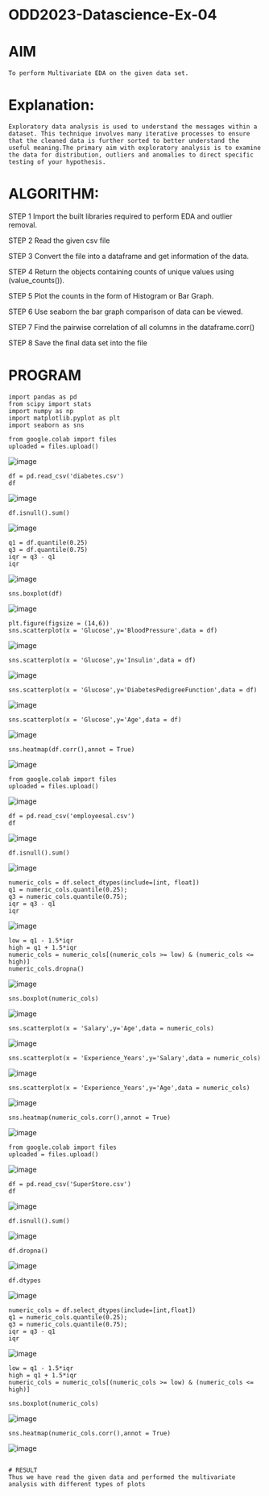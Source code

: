 # ODD2023-Datascience-Ex-04
# AIM
    To perform Multivariate EDA on the given data set.

# Explanation:
    Exploratory data analysis is used to understand the messages within a dataset. This technique involves many iterative processes to ensure that the cleaned data is further sorted to better understand the useful meaning.The primary aim with exploratory analysis is to examine the data for distribution, outliers and anomalies to direct specific testing of your hypothesis.

# ALGORITHM:
STEP 1
Import the built libraries required to perform EDA and outlier removal.

STEP 2
Read the given csv file

STEP 3
Convert the file into a dataframe and get information of the data.

STEP 4
Return the objects containing counts of unique values using (value_counts()).

STEP 5
Plot the counts in the form of Histogram or Bar Graph.

STEP 6
Use seaborn the bar graph comparison of data can be viewed.

STEP 7
Find the pairwise correlation of all columns in the dataframe.corr()

STEP 8
Save the final data set into the file

# PROGRAM
~~~
import pandas as pd
from scipy import stats
import numpy as np
import matplotlib.pyplot as plt
import seaborn as sns
~~~
~~~
from google.colab import files
uploaded = files.upload()
~~~
![image](https://github.com/Sathya-006/ODD2023-Datascience-Ex-04/assets/121661327/6c54503c-9e17-4a1b-ac1c-6a7b0067c2fb)
~~~
df = pd.read_csv('diabetes.csv')
df
~~~
![image](https://github.com/Sathya-006/ODD2023-Datascience-Ex-04/assets/121661327/ec663a32-48a9-4aa0-92a7-c6e340912087)
~~~
df.isnull().sum()
~~~
![image](https://github.com/Sathya-006/ODD2023-Datascience-Ex-04/assets/121661327/1c7951b3-8e19-4174-9f45-33667a429f15)
~~~
q1 = df.quantile(0.25)
q3 = df.quantile(0.75)
iqr = q3 - q1
iqr
~~~
![image](https://github.com/Sathya-006/ODD2023-Datascience-Ex-04/assets/121661327/2d5c1c61-4833-4d9a-a387-6e7617cf9928)
~~~
sns.boxplot(df)
~~~
![image](https://github.com/Sathya-006/ODD2023-Datascience-Ex-04/assets/121661327/47165dc0-a8ea-430a-ab98-8d16a2d9aa5f)
~~~
plt.figure(figsize = (14,6))
sns.scatterplot(x = 'Glucose',y='BloodPressure',data = df)
~~~
![image](https://github.com/Sathya-006/ODD2023-Datascience-Ex-04/assets/121661327/9ad1f5b9-8c8e-469a-aa3c-1d7ceefc5e89)
~~~
sns.scatterplot(x = 'Glucose',y='Insulin',data = df)
~~~
![image](https://github.com/Sathya-006/ODD2023-Datascience-Ex-04/assets/121661327/c65095b1-30b6-4beb-835b-9fe4c546ed22)
~~~
sns.scatterplot(x = 'Glucose',y='DiabetesPedigreeFunction',data = df)
~~~
![image](https://github.com/Sathya-006/ODD2023-Datascience-Ex-04/assets/121661327/c9944b23-a21d-4620-9d28-bb4983e01db1)
~~~
sns.scatterplot(x = 'Glucose',y='Age',data = df)
~~~
![image](https://github.com/Sathya-006/ODD2023-Datascience-Ex-04/assets/121661327/c5688ceb-20e4-4156-8163-c53427e60eda)
~~~
sns.heatmap(df.corr(),annot = True)
~~~
![image](https://github.com/Sathya-006/ODD2023-Datascience-Ex-04/assets/121661327/e7590298-1a79-4b28-a51d-8b8d590cf535)
~~~
from google.colab import files
uploaded = files.upload()
~~~
![image](https://github.com/Sathya-006/ODD2023-Datascience-Ex-04/assets/121661327/c68f5fa3-25d9-401d-a7b1-8a853254d6f4)
~~~
df = pd.read_csv('employeesal.csv')
df
~~~
![image](https://github.com/Sathya-006/ODD2023-Datascience-Ex-04/assets/121661327/b3f9b2c8-f22d-40a5-ac92-11380c8d8779)
~~~
df.isnull().sum()
~~~
![image](https://github.com/Sathya-006/ODD2023-Datascience-Ex-04/assets/121661327/1d9e3e9d-91d5-4261-a4e2-92d668692482)
~~~
numeric_cols = df.select_dtypes(include=[int, float])
q1 = numeric_cols.quantile(0.25);
q3 = numeric_cols.quantile(0.75);
iqr = q3 - q1
iqr
~~~
![image](https://github.com/Sathya-006/ODD2023-Datascience-Ex-04/assets/121661327/45b3a5b4-5cfb-452a-8c88-743b3722bc46)
~~~
low = q1 - 1.5*iqr
high = q1 + 1.5*iqr
numeric_cols = numeric_cols[(numeric_cols >= low) & (numeric_cols <= high)]
numeric_cols.dropna()
~~~
![image](https://github.com/Sathya-006/ODD2023-Datascience-Ex-04/assets/121661327/4d7462b7-c5fd-47a3-abf2-6841ad3d9f39)
~~~
sns.boxplot(numeric_cols)
~~~
![image](https://github.com/Sathya-006/ODD2023-Datascience-Ex-04/assets/121661327/29360bf9-f0fc-4a73-a8e7-accec0622fe2)
~~~
sns.scatterplot(x = 'Salary',y='Age',data = numeric_cols)
~~~
![image](https://github.com/Sathya-006/ODD2023-Datascience-Ex-04/assets/121661327/68252d20-5439-4714-b4f9-cf9ac8275452)
~~~
sns.scatterplot(x = 'Experience_Years',y='Salary',data = numeric_cols)
~~~
![image](https://github.com/Sathya-006/ODD2023-Datascience-Ex-04/assets/121661327/32e70c12-5e2b-4fa7-9ad2-4d33f96654d4)
~~~
sns.scatterplot(x = 'Experience_Years',y='Age',data = numeric_cols)
~~~
![image](https://github.com/Sathya-006/ODD2023-Datascience-Ex-04/assets/121661327/c2781fbb-e7e4-4e45-bc68-ca5e9f75993e)
~~~
sns.heatmap(numeric_cols.corr(),annot = True)
~~~
![image](https://github.com/Sathya-006/ODD2023-Datascience-Ex-04/assets/121661327/54e8b103-5db7-49a0-aeb8-07019664e15b)
~~~
from google.colab import files
uploaded = files.upload()
~~~
![image](https://github.com/Sathya-006/ODD2023-Datascience-Ex-04/assets/121661327/10f9ae4c-56ec-4802-a399-8fa2918ac5e2)
~~~
df = pd.read_csv('SuperStore.csv')
df
~~~
![image](https://github.com/Sathya-006/ODD2023-Datascience-Ex-04/assets/121661327/1b69182d-d5e0-44ab-9e1c-54514dda99f7)
~~~
df.isnull().sum()
~~~
![image](https://github.com/Sathya-006/ODD2023-Datascience-Ex-04/assets/121661327/97149d13-817a-4bdf-80ad-bd6727829829)
~~~
df.dropna()
~~~
![image](https://github.com/Sathya-006/ODD2023-Datascience-Ex-04/assets/121661327/d9416b09-15ad-49ba-9282-23c3dcbd6719)
~~~
df.dtypes
~~~
![image](https://github.com/Sathya-006/ODD2023-Datascience-Ex-04/assets/121661327/149f971b-20ca-4d67-968d-21905e13d0a2)
~~~
numeric_cols = df.select_dtypes(include=[int,float])
q1 = numeric_cols.quantile(0.25);
q3 = numeric_cols.quantile(0.75);
iqr = q3 - q1
iqr
~~~
![image](https://github.com/Sathya-006/ODD2023-Datascience-Ex-04/assets/121661327/38becaeb-bfed-4a89-9fba-ceafb0b0cc1f)
~~~
low = q1 - 1.5*iqr
high = q1 + 1.5*iqr
numeric_cols = numeric_cols[(numeric_cols >= low) & (numeric_cols <= high)]
~~~
~~~
sns.boxplot(numeric_cols)
~~~
![image](https://github.com/Sathya-006/ODD2023-Datascience-Ex-04/assets/121661327/b65ef01a-c174-4f35-af17-4a890a3129f9)
~~~
sns.heatmap(numeric_cols.corr(),annot = True)
~~~
![image](https://github.com/Sathya-006/ODD2023-Datascience-Ex-04/assets/121661327/e2182cb7-3a4d-41d8-946d-8378f50451a8)
~~~

# RESULT
Thus we have read the given data and performed the multivariate analysis with different types of plots
